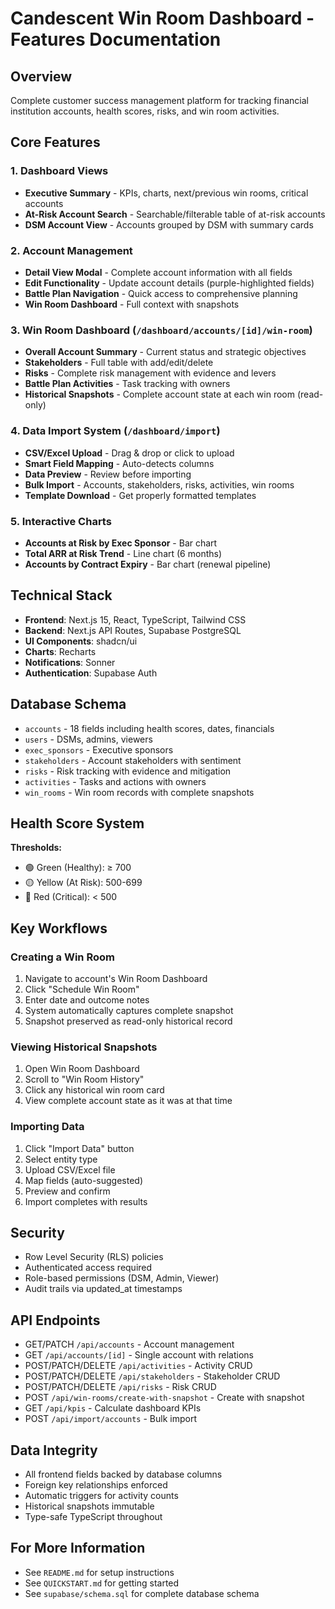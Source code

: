 # Candescent Win Room Dashboard - Features Documentation

## Overview
Complete customer success management platform for tracking financial institution accounts, health scores, risks, and win room activities.

## Core Features

### 1. Dashboard Views
- **Executive Summary** - KPIs, charts, next/previous win rooms, critical accounts
- **At-Risk Account Search** - Searchable/filterable table of at-risk accounts
- **DSM Account View** - Accounts grouped by DSM with summary cards

### 2. Account Management
- **Detail View Modal** - Complete account information with all fields
- **Edit Functionality** - Update account details (purple-highlighted fields)
- **Battle Plan Navigation** - Quick access to comprehensive planning
- **Win Room Dashboard** - Full context with snapshots

### 3. Win Room Dashboard (`/dashboard/accounts/[id]/win-room`)
- **Overall Account Summary** - Current status and strategic objectives
- **Stakeholders** - Full table with add/edit/delete
- **Risks** - Complete risk management with evidence and levers
- **Battle Plan Activities** - Task tracking with owners
- **Historical Snapshots** - Complete account state at each win room (read-only)

### 4. Data Import System (`/dashboard/import`)
- **CSV/Excel Upload** - Drag & drop or click to upload
- **Smart Field Mapping** - Auto-detects columns
- **Data Preview** - Review before importing
- **Bulk Import** - Accounts, stakeholders, risks, activities, win rooms
- **Template Download** - Get properly formatted templates

### 5. Interactive Charts
- **Accounts at Risk by Exec Sponsor** - Bar chart
- **Total ARR at Risk Trend** - Line chart (6 months)
- **Accounts by Contract Expiry** - Bar chart (renewal pipeline)

## Technical Stack
- **Frontend**: Next.js 15, React, TypeScript, Tailwind CSS
- **Backend**: Next.js API Routes, Supabase PostgreSQL
- **UI Components**: shadcn/ui
- **Charts**: Recharts
- **Notifications**: Sonner
- **Authentication**: Supabase Auth

## Database Schema
- `accounts` - 18 fields including health scores, dates, financials
- `users` - DSMs, admins, viewers
- `exec_sponsors` - Executive sponsors
- `stakeholders` - Account stakeholders with sentiment
- `risks` - Risk tracking with evidence and mitigation
- `activities` - Tasks and actions with owners
- `win_rooms` - Win room records with complete snapshots

## Health Score System
**Thresholds:**
- 🟢 Green (Healthy): ≥ 700
- 🟡 Yellow (At Risk): 500-699
- 🔴 Red (Critical): < 500

## Key Workflows

### Creating a Win Room
1. Navigate to account's Win Room Dashboard
2. Click "Schedule Win Room"
3. Enter date and outcome notes
4. System automatically captures complete snapshot
5. Snapshot preserved as read-only historical record

### Viewing Historical Snapshots
1. Open Win Room Dashboard
2. Scroll to "Win Room History"
3. Click any historical win room card
4. View complete account state as it was at that time

### Importing Data
1. Click "Import Data" button
2. Select entity type
3. Upload CSV/Excel file
4. Map fields (auto-suggested)
5. Preview and confirm
6. Import completes with results

## Security
- Row Level Security (RLS) policies
- Authenticated access required
- Role-based permissions (DSM, Admin, Viewer)
- Audit trails via updated_at timestamps

## API Endpoints
- GET/PATCH `/api/accounts` - Account management
- GET `/api/accounts/[id]` - Single account with relations
- POST/PATCH/DELETE `/api/activities` - Activity CRUD
- POST/PATCH/DELETE `/api/stakeholders` - Stakeholder CRUD
- POST/PATCH/DELETE `/api/risks` - Risk CRUD
- POST `/api/win-rooms/create-with-snapshot` - Create with snapshot
- GET `/api/kpis` - Calculate dashboard KPIs
- POST `/api/import/accounts` - Bulk import

## Data Integrity
- All frontend fields backed by database columns
- Foreign key relationships enforced
- Automatic triggers for activity counts
- Historical snapshots immutable
- Type-safe TypeScript throughout

## For More Information
- See `README.md` for setup instructions
- See `QUICKSTART.md` for getting started
- See `supabase/schema.sql` for complete database schema
